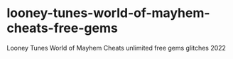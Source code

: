 # looney-tunes-world-of-mayhem-cheats-free-gems
Looney Tunes World of Mayhem Cheats unlimited free gems glitches 2022
